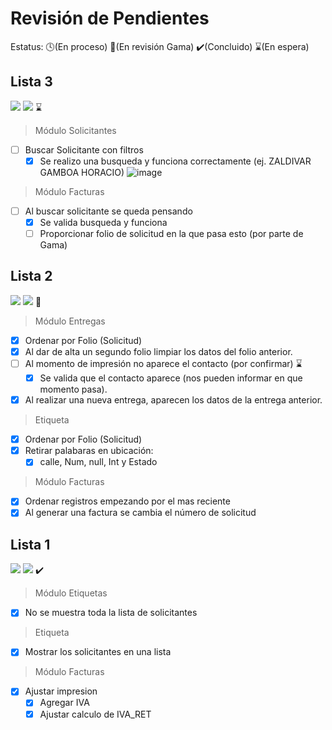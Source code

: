 # Revisión de Pendientes

Estatus: :clock4:(En proceso)  :eyes:(En revisión Gama)  :heavy_check_mark:(Concluido)  :hourglass:(En espera)

## Lista 3
![](https://img.shields.io/badge/Creado-30--May--2022-blue)
![](https://img.shields.io/badge/Entrega-Pendiente-orange)
:hourglass:

> Módulo Solicitantes
- [ ] Buscar Solicitante con filtros
  - [x] Se realizo una busqueda y funciona correctamente (ej. ZALDIVAR GAMBOA HORACIO)
  ![image](https://user-images.githubusercontent.com/84867933/171195037-fb374578-4568-4310-874c-925d9f278c42.png)

> Módulo Facturas
- [ ] Al buscar solicitante se queda pensando
  - [x] Se valida busqueda y funciona 
  - [ ] Proporcionar folio de solicitud en la que pasa esto (por parte de Gama)

## Lista 2
![](https://img.shields.io/badge/Creado-18--May--2022-blue)
![](https://img.shields.io/badge/Entrega-27--May--2022-success)
:eyes:

> Módulo Entregas
- [x] Ordenar por Folio (Solicitud)
- [x] Al dar de alta un segundo folio limpiar los datos del folio anterior.
- [ ] Al momento de impresión no aparece el contacto (por confirmar) :hourglass:
  - [x] Se valida que el contacto aparece (nos pueden informar en que momento pasa).
- [x] Al realizar una nueva entrega, aparecen los datos de la entrega anterior.

> Etiqueta
- [x] Ordenar por Folio (Solicitud)
- [x] Retirar palabaras en ubicación:
  - [x] calle, Num, null, Int y Estado

> Módulo Facturas
- [x] Ordenar registros empezando por el mas reciente
- [x] Al generar una factura se cambia el número de solicitud

## Lista 1
![](https://img.shields.io/badge/Creado-06--May--2022-blue)
![](https://img.shields.io/badge/Entrega-17--May--2022-success)
:heavy_check_mark:

> Módulo Etiquetas
- [x] No se muestra toda la lista de solicitantes

> Etiqueta
- [x] Mostrar los solicitantes en una lista

> Módulo Facturas
- [x] Ajustar impresion
  - [x] Agregar IVA
  - [x] Ajustar calculo de IVA_RET
